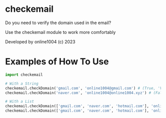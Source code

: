 # checkemail
Do you need to verify the domain used in the email?

Use the checkemail module to work more comfortably

Developed by online1004 (c) 2023

# Examples of How To Use
```python
import checkemail 

# With a String
checkemail.checkDomain('gmail.com', 'online1004@gmail.com') # (True, 'Vaild Domain')
checkemail.checkDomain('naver.com', 'online1004@online1004.xyz') # (False, 'Invaild Domain')

# With a List
checkemail.checkDomain(['gmail.com', 'naver.com', 'hotmail.com'], 'online1004@hotmail.com') # (True, 'Vaild Domain')
checkemail.checkDomain(['gmail.com', 'naver.com', 'hotmail.com'], 'online1004@online1004.xyz') # (False, 'Invaild Domain')
```
